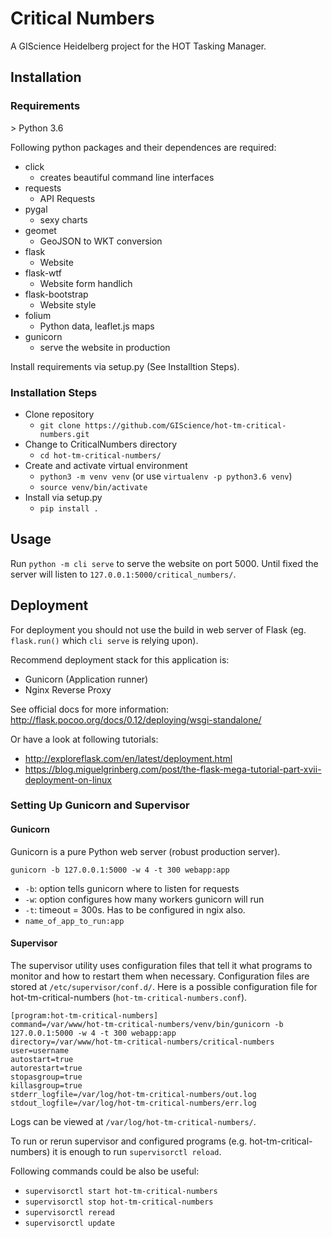 # Critical Numbers

A GIScience Heidelberg project for the HOT Tasking Manager.


## Installation

### Requirements

\> Python 3.6

Following python packages and their dependences are required:
- click
    - creates beautiful command line interfaces
- requests
    - API Requests
- pygal
    - sexy charts
- geomet
    - GeoJSON to WKT conversion
- flask
    - Website
- flask-wtf
    - Website form handlich
- flask-bootstrap
    - Website style
- folium
    - Python data, leaflet.js maps
- gunicorn
    - serve the website in production

Install requirements via setup.py (See Installtion Steps).


### Installation Steps

- Clone repository
    - `git clone https://github.com/GIScience/hot-tm-critical-numbers.git`
- Change to CriticalNumbers directory
    - `cd hot-tm-critical-numbers/`
- Create and activate virtual environment
    - `python3 -m venv venv` (or use `virtualenv -p python3.6 venv`)
    - `source venv/bin/activate`
- Install via setup.py
    - `pip install .`


## Usage

Run `python -m cli serve` to serve the website on port 5000.
Until fixed the server will listen to `127.0.0.1:5000/critical_numbers/`.


## Deployment

For deployment you should not use the build in web server of Flask (eg. `flask.run()` which `cli serve` is relying upon).

Recommend deployment stack for this application is:
- Gunicorn (Application runner)
- Nginx Reverse Proxy

See official docs for more information: http://flask.pocoo.org/docs/0.12/deploying/wsgi-standalone/

Or have a look at following tutorials: 
- http://exploreflask.com/en/latest/deployment.html
- https://blog.miguelgrinberg.com/post/the-flask-mega-tutorial-part-xvii-deployment-on-linux


### Setting Up Gunicorn and Supervisor

#### Gunicorn

Gunicorn is a pure Python web server (robust production server).

`gunicorn -b 127.0.0.1:5000 -w 4 -t 300 webapp:app`

- `-b`: option tells gunicorn where to listen for requests
- `-w`: option configures how many workers gunicorn will run
- `-t`: timeout = 300s. Has to be configured in ngix also.
- `name_of_app_to_run:app`


#### Supervisor

The supervisor utility uses configuration files that tell it what programs to monitor and how to restart them when necessary. Configuration files are stored at `/etc/supervisor/conf.d/`.
Here is a possible configuration file for hot-tm-critical-numbers (`hot-tm-critical-numbers.conf`).

```
[program:hot-tm-critical-numbers]
command=/var/www/hot-tm-critical-numbers/venv/bin/gunicorn -b 127.0.0.1:5000 -w 4 -t 300 webapp:app
directory=/var/www/hot-tm-critical-numbers/critical-numbers
user=username
autostart=true
autorestart=true
stopasgroup=true
killasgroup=true
stderr_logfile=/var/log/hot-tm-critical-numbers/out.log
stdout_logfile=/var/log/hot-tm-critical-numbers/err.log
```

Logs can be viewed at `/var/log/hot-tm-critical-numbers/`.

To run or rerun supervisor and configured programs (e.g. hot-tm-critical-numbers) it is enough to run `supervisorctl reload`.

Following commands could be also be useful:
- `supervisorctl start hot-tm-critical-numbers`
- `supervisorctl stop hot-tm-critical-numbers`
- `supervisorctl reread`
- `supervisorctl update`
